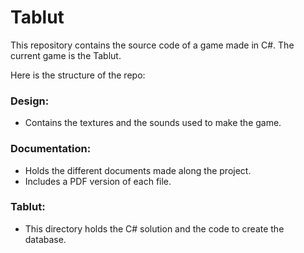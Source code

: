 # Tablut
This repository contains the source code of a game made in C#. The current game is the Tablut.

Here is the structure of the repo:

### Design:
- Contains the textures and the sounds used to make the game.

### Documentation:
- Holds the different documents made along the project.
- Includes a PDF version of each file.

### Tablut:
- This directory holds the C# solution and the code to create the database. 
